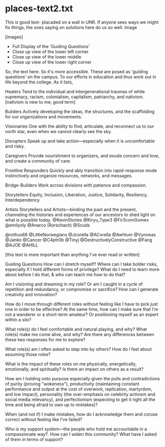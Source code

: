 
# places-text2.txt
This is good text- placaded on a wall in UNR. If anyone sees ways we might fix things, the ones saying on solutions here do us so well.
Image

[images]
- Full Display of the 'Guiding Questions'
- Close up view of the lower left corner
- Close up view of the lower middle
- Close up view of the lower right corner

So, the text here. So it's more accessible. These are posed as 'guiding questions' on the campus. To our efforts in education and thus work out in life beyond the college. As it lists,

Healers
Tend to the individual and intergenerational traumas of white supremacy, racism, colonialism, capitalism, patriarchy, and nativism. [nativism is new to me; good term]

Builders
Actively developing the ideas, the structures, and the scaffolding for our organizations and movements.

Visionaries
One with the ability to find, articulate, and reconnect us to our north star, even when we cannot clearly see the sky.

Disrupters
Speak up and take action—especially when it is uncomfortable and risky.

Caregivers
Provide nourishment to organizers, and exude concern and love, and create a community of care.

Frontline Responders
Quickly and ably transition into rapid-response mode instinctively and organize resources, networks, and messages.

Bridge-Builders
Work across divisions with patience and compassion.

Storytellers
Equity, Inclusion, Liberation, Justice, Solidarity, Resiliency, Interdependency

Artists
Storytellers and Artists—binding the past and the present, channeling the histories and experiences of our ancestors to shed light on what is possible today. @KevinStories @Kiryu_Type3 @Fir3comGomes @emilyoly @Anarco (Rorschach) @Scuds 

@rothus66 @LittleNorwegians @Jcorella @ACorella @Awhtum @Vynneas @Janko @Cancer @C4ptr0b @Tinyj @DestructivelyConstructive @Fang @AJOE @AHILL 

[this text is more important than anything I've ever read or written]

Guiding Questions
How can I stretch myself? Where can I take bolder risks, especially if I hold different forms of privilege? What do I need to learn more about before I do that, & who can teach me how to do that? 

Am I visioning and dreaming in my role? Or am I caught in a cycle of repetition and redundancy, or compromise or sacrifice? How can I generate creativity and innovation?

How do I move through different roles without feeling like I have to pick just one in order to be effective? At the same time, how can I make sure that I'm not a wanderer or a short-term amateur? Or positioning myself as an expert within a silo?

What role(s) do I feel comfortable and natural playing, and why? What role(s) make me come alive, and why? Are there any differences between these two responses for me to explore?

What role(s) am i often asked to step into by others? How do I feel about assuming those roles?

What is the impact of these roles on me physically, energetically, emotionally, and spiritually? Is there an impact on others as a result?

How am I holding onto purpose especially given the pulls and contradictions of purity (proving "wokeness"), productivity (maintaining constant performance and output at the cost of overwork, replication, martyrdom, and low impact), personality (the over-emphasis on celebrity activism and social media relevancy), and perfectionism (expecting to get it right all the time and being afraid to own up to mistakes)?

When (and not if) I make mistakes, how do I acknowledge them and coruse correct without feeling like I've failed?

Who is my support system—the people who hold me accountable in a compassionate way?. How can I widen this community? What have I asked of them in terms of support?
